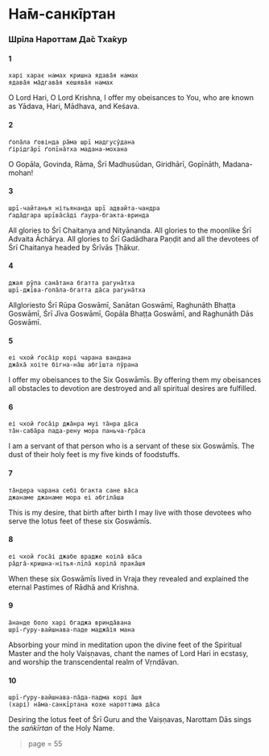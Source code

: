 # На̄м-санкīртан

### Шрīла Нароттам Да̄с Тха̄кур

#### 1

    харі харає намах кришна ядава̄я намах
    ядава̄я ма̄дгава̄я кешява̄я намах

O Lord Hari, O Lord Krishna, I offer my obeisances to You, who are known as Yādava, Hari, Mādhava, and Keśava.

#### 2

    ґопа̄ла ґовінда ра̄ма шрī мадгусӯдана
    ґірідга̄рī ґопīна̄тха мадана-мохана

O Gopāla, Govinda, Rāma, Śrī Madhusūdan, Giridhārī, Gopīnāth, Madana-mohan!

#### 3

    шрī-чайтанья нітьянанда шрī адвайта-чандра
    ґада̄дгара шрīва̄са̄ді ґаура-бгакта-вринда

All glories to Śrī Chaitanya and Nityānanda. All glories to the moonlike Śrī Advaita Āchārya. All glories to Śrī Gadādhara Paṇḍit and all the devotees of Śrī Chaitanya headed by Śrīvās Ṭhākur.

#### 4

    джая рӯпа сана̄тана бгатта рагуна̄тха
    шрī-джīва-ґопа̄ла-бгатта да̄са рагуна̄тха

Allgloriesto Śrī Rūpa Goswāmī, Sanātan Goswāmī, Raghunāth Bhaṭṭa Goswāmī, Śrī Jīva Goswāmī, Gopāla Bhaṭṭa Goswāmī, and Raghunāth Dās Goswāmī.

#### 5

    еі чхой ґоса̄ір корі чарана вандана
    джа̄ха̄ хоіте бігна-на̄ш абгīшта пӯрана

I offer my obeisances to the Six Goswāmīs. By offering them my obeisances all obstacles to devotion are destroyed and all spiritual desires are fulfilled.

#### 6

    еі чхой ґоса̄ір джа̄нра муі та̄нра да̄са
    та̄н-саба̄ра пада-рену мора паньча-ґра̄са

I am a servant of that person who is a servant of these six Goswāmīs. The dust of their holy feet is my five kinds of foodstuffs.

#### 7

    та̄ндера чарана себі бгакта сане ва̄са
    джанаме джанаме мора еі абгіла̄ша

This is my desire, that birth after birth I may live with those devotees who serve the lotus feet of these six Goswāmīs.

#### 8

    еі чхой ґоса̄і джабе врадже коіла̄ ва̄са
    ра̄дга̄-кришна-нітья-лīла̄ коріла̄ прака̄шя

When these six Goswāmīs lived in Vraja they revealed and explained the eternal Pastimes of Rādhā and Krishna.

#### 9

    а̄нанде боло харі бгаджа вринда̄вана
    шрī-ґуру-вайшнава-паде маджа̄ія мана

Absorbing your mind in meditation upon the divine feet of the Spiritual Master and the holy Vaiṣṇavas, chant the names of Lord Hari in ecstasy, and worship the transcendental realm of Vṛndāvan.

#### 10

    шрī-ґуру-вайшнава-па̄да-падма корі а̄шя
    (харі) на̄ма-санкīртана кохе нароттама да̄са

Desiring the lotus feet of Śrī Guru and the Vaiṣṇavas, Narottam Dās sings the *saṅkīrtan* of the Holy Name.


> page = 55